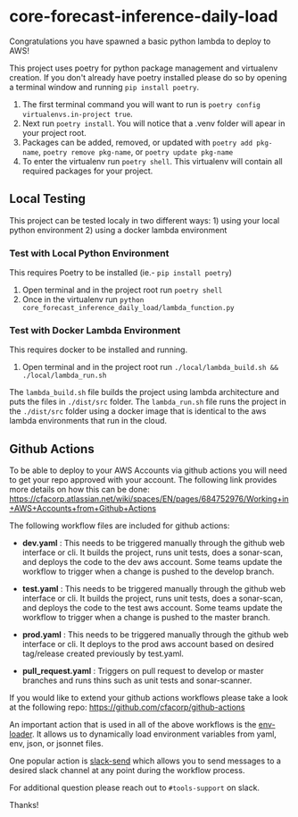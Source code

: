 # core-forecast-inference-daily-load

Congratulations you have spawned a basic python lambda to deploy to AWS!

This project uses poetry for python package management and virtualenv creation. If you don't already have poetry installed please do so by opening a terminal window and running `pip install poetry`.

1. The first terminal command you will want to run is `poetry config virtualenvs.in-project true`. 
2. Next run `poetry install`. You will notice that a .venv folder will apear in your project root.
3. Packages can be added, removed, or updated with `poetry add pkg-name`, `poetry remove pkg-name`, or `poetry update pkg-name`
4. To enter the virtualenv run `poetry shell`. This virtualenv will contain all required packages for your project.

## Local Testing

This project can be tested localy in two different ways: 1) using your local python environment 2) using a docker lambda environment

### Test with Local Python Environment

This requires Poetry to be installed (ie.- `pip install poetry`)

1. Open terminal and in the project root run `poetry shell`
2. Once in the virtualenv run `python core_forecast_inference_daily_load/lambda_function.py`
   
### Test with Docker Lambda Environment

This requires docker to be installed and running.

1. Open terminal and in the project root run `./local/lambda_build.sh && ./local/lambda_run.sh`

The `lambda_build.sh` file builds the project using lambda architecture and puts the files in `./dist/src` folder.
The `lambda_run.sh` file runs the project in the `./dist/src` folder using a docker image that is identical to the aws lambda environments that run in the cloud.



## Github Actions

To be able to deploy to your AWS Accounts via github actions you will need to get your repo approved with your account. The following link provides more details on how this can be done: https://cfacorp.atlassian.net/wiki/spaces/EN/pages/684752976/Working+in+AWS+Accounts+from+Github+Actions 

The following workflow files are included for github actions:

- **dev.yaml** : This needs to be triggered manually through the github web interface or cli.  It builds the project, runs unit tests, does a sonar-scan, and deploys the code to the dev aws account. Some teams update the workflow to trigger when a change is pushed to the develop branch.
  
- **test.yaml** : This needs to be triggered manually through the github web interface or cli.  It builds the project, runs unit tests, does a sonar-scan, and deploys the code to the test aws account. Some teams update the workflow to trigger when a change is pushed to the master branch.
  
- **prod.yaml** : This needs to be triggered manually through the github web interface or cli. It deploys to the prod aws account based on desired tag/release created previously by test.yaml.
  
- **pull_request.yaml** : Triggers on pull request to develop or master branches and runs thins such as unit tests and sonar-scanner.

If you would like to extend your github actions workflows please take a look at the following repo: https://github.com/cfacorp/github-actions

An important action that is used in all of the above workflows is the [env-loader](https://github.com/cfacorp/github-actions/tree/master/env-loader). It allows us to dynamically load environment variables from yaml, env, json, or jsonnet files.

One popular action is [slack-send](https://github.com/cfacorp/github-actions/tree/master/slack-send) which allows you to send messages to a desired slack channel at any point during the workflow process.

For additional question please reach out to `#tools-support` on slack.

Thanks!